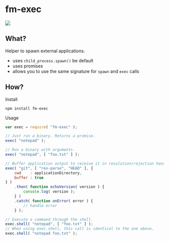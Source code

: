 fm-exec
=======
![](https://travis-ci.org/hartwig-at/fm-exec.svg?branch=master)

What?
-----
Helper to spawn external applications.

- uses `child_process.spawn()` be default
- uses promises
- allows you to use the same signature for `spawn` and `exec` calls

How?
----

Install

	npm install fm-exec

Usage

```js
var exec = require( "fm-exec" );

// Just run a binary. Returns a promise.
exec( "notepad" );

// Run a binary with arguments.
exec( "notepad", [ "foo.txt" ] );

// Buffer application output to receive it in resolution/rejection handler.
exec( "git", [ "rev-parse", "HEAD" ], {
	cwd    : applicationDirectory,
	buffer : true
} )
	.then( function echoVersion( version ) {
		console.log( version );
	} )
	.catch( function onError( error ) {
		// handle error
	} );

// Execute a command through the shell.
exec.shell( "notepad", [ "foo.txt" ] );
// When using exec.shell, this call is identical to the one above.
exec.shell( "notepad foo.txt" );
```
